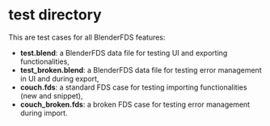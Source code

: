 # test directory

This are test cases for all BlenderFDS features:
* **test.blend**: a BlenderFDS data file for testing UI and exporting functionalities,
* **test_broken.blend**: a BlenderFDS data file for testing error management in UI and during export,
* **couch.fds**: a standard FDS case for testing importing functionalities (new and snippet),
* **couch_broken.fds**: a broken FDS case for testing error management during import.
